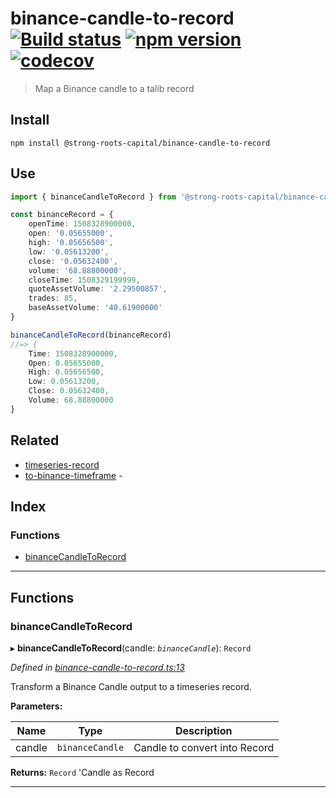 
binance-candle-to-record [![Build status](https://travis-ci.org/strong-roots-capital/binance-candle-to-record.svg?branch=master)](https://travis-ci.org/strong-roots-capital/binance-candle-to-record) [![npm version](https://img.shields.io/npm/v/@strong-roots-capital/binance-candle-to-record.svg)](https://npmjs.org/package/@strong-roots-capital/binance-candle-to-record) [![codecov](https://codecov.io/gh/strong-roots-capital/binance-candle-to-record/branch/master/graph/badge.svg)](https://codecov.io/gh/strong-roots-capital/binance-candle-to-record)
=======================================================================================================================================================================================================================================================================================================================================================================================================================================================================================================================================================================

> Map a Binance candle to a talib record

Install
-------

```shell
npm install @strong-roots-capital/binance-candle-to-record
```

Use
---

```typescript
import { binanceCandleToRecord } from '@strong-roots-capital/binance-candle-to-record'

const binanceRecord = {
    openTime: 1508328900000,
    open: '0.05655000',
    high: '0.05656500',
    low: '0.05613200',
    close: '0.05632400',
    volume: '68.88800000',
    closeTime: 1508329199999,
    quoteAssetVolume: '2.29500857',
    trades: 85,
    baseAssetVolume: '40.61900000'
}

binanceCandleToRecord(binanceRecord)
//=> {
    Time: 1508328900000,
    Open: 0.05655000,
    High: 0.05656500,
    Low: 0.05613200,
    Close: 0.05632400,
    Volume: 68.88800000
}
```

Related
-------

*   [timeseries-record](https://github.com/strong-roots-capital/timeseries-record)
*   [to-binance-timeframe](https://github.com/strong-roots-capital/to-binance-timeframe) -

## Index

### Functions

* [binanceCandleToRecord](#binancecandletorecord)

---

## Functions

<a id="binancecandletorecord"></a>

###  binanceCandleToRecord

▸ **binanceCandleToRecord**(candle: *`binanceCandle`*): `Record`

*Defined in [binance-candle-to-record.ts:13](https://github.com/strong-roots-capital/binance-candle-to-record/blob/2e2373f/src/binance-candle-to-record.ts#L13)*

Transform a Binance Candle output to a timeseries record.

**Parameters:**

| Name | Type | Description |
| ------ | ------ | ------ |
| candle | `binanceCandle` |  Candle to convert into Record |

**Returns:** `Record`
'Candle as Record

___

